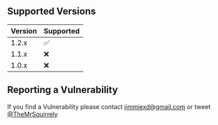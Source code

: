 ## Supported Versions

| Version | Supported          |
| ------- | ------------------ |
| 1.2.x   | :white_check_mark: |
| 1.1.x  | :x: |
| 1.0.x  | :x: |

## Reporting a Vulnerability
If you find a Vulnerability please contact [jimmiexd@gmail.com](mailto:jimmiexd@gmail.com) or tweet [@TheMrSquirrely](https://twitter.com/TheMrSquirrely)
